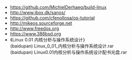 * https://github.com/MichielDerhaeg/build-linux  
* http://www.jbox.dk/sanos/  
* https://github.com/cfenollosa/os-tutorial  
* http://mikeos.sourceforge.net  
* http://www.freedos.org  
* https://www.386bsd.org  
* 《Linux 0.01 内核分析与操作系统设计》  
(baidupan) Linux_0_01_内核分析与操作系统设计.rar  
(baidupan) Linux0.01内核分析与操作系统设计配书光盘.rar  
